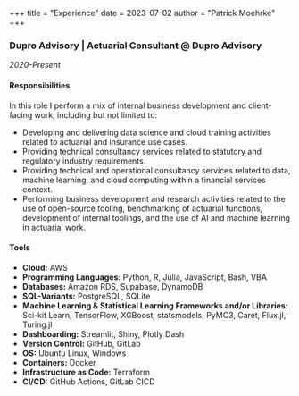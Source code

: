 +++
title = "Experience"
date = 2023-07-02
author = "Patrick Moehrke"
+++
### Dupro Advisory | Actuarial Consultant @ Dupro Advisory
_2020-Present_

#### Responsibilities
In this role I perform a mix of internal business development and client-facing work, including but not limited to:
- Developing and delivering data science and cloud training activities related to actuarial and insurance use cases.
- Providing technical consultancy services related to statutory and regulatory industry requirements.
- Providing technical and operational consultancy services related to data, machine learning, and cloud computing within a financial services context.
- Performing business development and research activities related to the use of open-source tooling, benchmarking of actuarial functions, development of internal toolings, and the use of AI and machine learning in actuarial work.
#### Tools
- **Cloud:** AWS
- **Programming Languages:** Python, R, Julia, JavaScript, Bash, VBA
- **Databases:** Amazon RDS, Supabase, DynamoDB
- **SQL-Variants:** PostgreSQL, SQLite
- **Machine Learning & Statistical Learning Frameworks and/or Libraries:** Sci-kit Learn, TensorFlow, XGBoost, statsmodels, PyMC3, Caret, Flux.jl, Turing.jl
- **Dashboarding:** Streamlit, Shiny, Plotly Dash
- **Version Control:** GitHub, GitLab
- **OS:** Ubuntu Linux, Windows
- **Containers:** Docker
- **Infrastructure as Code:** Terraform
- **CI/CD:** GitHub Actions, GitLab CICD
